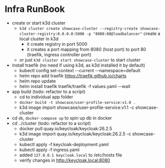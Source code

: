 # Infra RunBook
- create or start k3d cluster
  - `k3d cluster create showcase-cluster --registry-create showcase-cluster-registry:0.0.0.0:5000 -p "8080:80@loadbalancer"` create a local cluster in k3d
    - it create registry in port 5000
    - it creates a port mapping from 8080 (host port) to port 80 (traefik, ingress controller port)
  - or just `k3d cluster start showcase-cluster` to start cluster
- install traefik (no need if using k3d, as k3d installed it by default)
  - kubectl config set-context --current --namespace=default
  - helm repo add traefik https://traefik.github.io/charts
  - helm repo update
  - helm install traefik traefik/traefik -f values.yaml --wait
- app build (todo: refactor to a script)
  - cd to individual app folder
  - `docker build -t showcase/user-profile-service:v1.0 .`
  - k3d image import showcase/user-profile-service:v1.1 -c showcase-cluster
- cd `db`, `docker-compose up` to spin up db in docker
- cd ../cluster (todo: refactor to a script)
  - docker pull quay.io/keycloak/keycloak:26.2.5
  - k3d image import quay.io/keycloak/keycloak:26.2.5 -c showcase-cluster
  - kubectl apply -f keycloak-deployment.yaml
  - kubectl apply -f ingress.yaml
  - added `127.0.0.1 keycloak.local` to /etc/hosts file
  - verify changes in http://keycloak.local:8080
